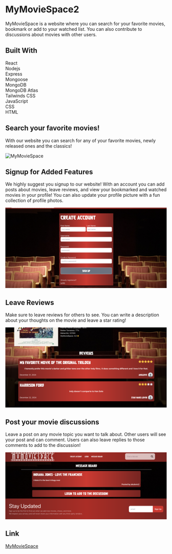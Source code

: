 # MyMovieSpace2
MyMovieSpace is a website where you can search for your favorite movies, bookmark or add to your watched list. You can also contribute to discussions about movies with other users.

## Built With

React\
Nodejs\
Express\
Mongoose\
MongoDB\
MongoDB Atlas\
Tailwinds CSS\
JavaScript\
CSS\
HTML

## Search your favorite movies!
With our website you can search for any of your favorite movies, newly released ones and the classics!

![MyMovieSpace](screenshots/search.png "Search Movies")

## Signup for Added Features
We highly suggest you signup to our website! With an account you can add posts about movies, leave reviews, and view your bookmarked and watched movies in your profile! You can also update your profile picture with a fun collection of profile photos.

![MyMovieSpace](screenshots/signup.png "Signup")


## Leave Reviews
Make sure to leave reviews for others to see. You can write a description about your thoughts on the movie and leave a star rating!

![MyMovieSpace](screenshots/reviews.png "Review Movies")

## Post your movie discussions
Leave a post on any movie topic you want to talk about. Other users will see your post and can comment. Users can also leave replies to those comments to add to the discussion!

![MyMovieSpace](screenshots/post.png "Post Movie Discussions")

## Link

[MyMovieSpace](https://my-movie-space-9d82abf6cb80.herokuapp.com/)